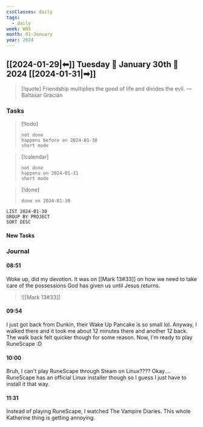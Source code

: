 ```yaml
---
cssClasses: daily
tags:
  - daily
week: W05
month: 01-January
year: 2024
---
```


## [[2024-01-29|⬅]] Tuesday 🔹 January 30th 🔹 2024 [[2024-01-31|➡]]

> [!quote] Friendship multiplies the good of life and divides the evil.
> — Baltasar Gracián

### Tasks

> [!todo]
> ```tasks
> not done
> happens before on 2024-01-30
> short mode
> ```

> [!calendar]
> ```tasks
> not done
> happens on 2024-01-31
> short mode
> ```

> [!done]
> ```tasks
> done on 2024-01-30
> ```

```toggl
LIST 2024-01-30
GROUP BY PROJECT
SORT DESC
```

#### New Tasks

### Journal

#### 08:51

Woke up, did my devotion. It was on [[Mark 13#33]] on how we need to take care of the possessions God has given us until Jesus returns.

> ![[Mark 13#33]]

#### 09:54

I just got back from Dunkin, their Wake Up Pancake is so small lol. Anyway, I walked there and it took me about 12 minutes there and another 12 back. The walk back felt quicker though for some reason. Now, I'm ready to play RuneScape :D

#### 10:00

Bruh, I can't play RuneScape through Steam on Linux???? Okay.... RuneScape has an official Linux installer though so I guess I just have to install it that way.

#### 11:31

Instead of playing RuneScape, I watched The Vampire Diaries. This whole Katherine thing is getting annoying.
